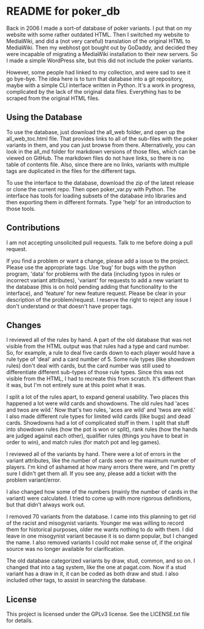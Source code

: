 # README for poker_db

Back in 2006 I made a sort-of database of poker variants. I put that on my website with some rather outdated HTML. Then I switched my website to MediaWiki, and did a (not very careful) translation of the original HTML to MediaWiki. Then my webhost got bought out by GoDaddy, and decided they were incapable of migrating a MediaWiki installation to their new servers. So I made a simple WordPress site, but this did not include the poker variants.

However, some people had linked to my collection, and were sad to see it go bye-bye. The idea here is to turn that database into a git repository, maybe with a simple CLI interface written in Python. It's a work in progress, complicated by the lack of the original data files. Everything has to be scraped from the original HTML files.

## Using the Database

To use the database, just download the all_web folder, and open up the all_web_toc.html file. That provides links to all of the sub-files with the poker variants in them, and you can just browse from there. Alternatively, you can look in the all_md folder for markdown versions of those files, which can be viewed on GitHub. The markdown files do not have links, so there is no table of contents file. Also, since there are no links, variants with multiple tags are duplicated in the files for the different tags.

To use the interface to the database, download the zip of the latest release or clone the current repo. Then open poker_var.py with Python. The interface has tools for loading subsets of the database into libraries and then exporting them in different formats. Type 'help' for an introduction to those tools.

## Contributions

I am not accepting unsolicited pull requests. Talk to me before doing a pull request.

If you find a problem or want a change, please add a issue to the project. Please use the appropriate tags. Use 'bug' for bugs with the python program, 'data' for problems with the data (including typos in rules or incorrect variant attributes), 'variant' for requests to add a new variant to the database (this is on hold pending adding that functionality to the interface), and 'feature' for new feature request. Please be clear in your description of the problem/request. I reserve the right to reject any issue I don't understand or that doesn't have proper tags.

## Changes

I reviewed all of the rules by hand. A part of the old database that was not visible from the HTML output was that rules had a type and card number. So, for example, a rule to deal five cards down to each player would have a rule type of 'deal' and a card number of 5. Some rule types (like showdown rules) don't deal with cards, but the card number was still used to differentiate different sub-types of those rule types. Since this was not visible from the HTML, I had to recreate this from scratch. It's different than it was, but I'm not entirely sure at this point what it was.

I split a lot of the rules apart, to expand general usability. Two places this happened a lot were wild cards and showdowns. The old rules had 'aces and twos are wild.' Now that's two rules, 'aces are wild' and 'twos are wild.' I also made different rule types for limited wild cards (like bugs) and dead cards. Showdowns had a lot of complicated stuff in them. I split that stuff into showdown rules (how the pot is won or split), rank rules (how the hands are judged against each other), qualifier rules (things you have to beat in order to win), and match rules (for match pot and leg games).

I reviewed all of the variants by hand. There were a lot of errors in the variant attributes, like the number of cards seen or the maximum number of players. I'm kind of ashamed at how many errors there were, and I'm pretty sure I didn't get them all. If you see any, please add a ticket with the problem variant/error.

I also changed how some of the numbers (mainly the number of cards in the variant) were calculated. I tried to come up with more rigorous definitions, but that didn't always work out.

I removed 70 variants from the database. I came into this planning to get rid of the racist and misogynist variants. Younger me was willing to record them for historical purposes, older me wants nothing to do with them. I did leave in one misogynist variant because it is so damn popular, but I changed the name. I also removed variants I could not make sense of, if the original source was no longer available for clarification.

The old database categorized variants by draw, stud, common, and so on. I changed that into a tag system, like the one at pagat.com. Now if a stud variant has a draw in it, it can be coded as both draw and stud. I also included other tags, to assist in searching the database.

## License

This project is licensed under the GPLv3 license. See the LICENSE.txt file for details.